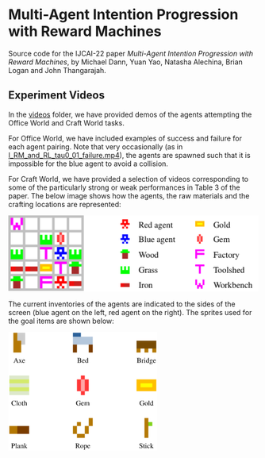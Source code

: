 # Multi-Agent Intention Progression with Reward Machines
Source code for the IJCAI-22 paper *Multi-Agent Intention Progression with Reward Machines*, by Michael Dann, Yuan Yao, Natasha Alechina, Brian Logan and John Thangarajah.

## Experiment Videos

In the [videos](https://github.com/mchldann/IRM_IJCAI/tree/main/videos) folder, we have provided demos of the agents attempting the Office World and Craft World tasks.

For Office World, we have included examples of success and failure for each agent pairing. Note that very occasionally (as in [I_RM_and_RL_tau0_01_failure.mp4](https://github.com/mchldann/IRM_IJCAI/blob/main/videos/office_world/I_RM_and_RL_tau0_01_failure.mp4?raw=true)), the agents are spawned such that it is impossible for the blue agent to avoid a collision.

For Craft World, we have provided a selection of videos corresponding to some of the particularly strong or weak performances in Table 3 of the paper. The below image shows how the agents, the raw materials and the crafting locations are represented:

<img src="figs/craft_world_legend.png" width="600"/>

The current inventories of the agents are indicated to the sides of the screen (blue agent on the left, red agent on the right). The sprites used for the goal items are shown below:

<img src="figs/craft_world_goal_items.png" width="300"/>
